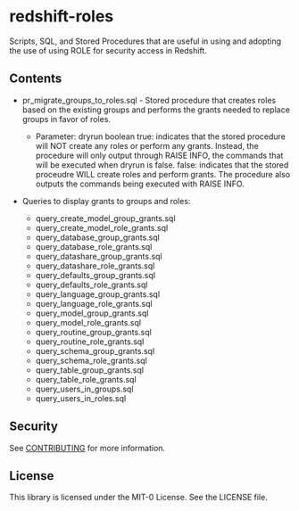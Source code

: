 # redshift-roles
Scripts, SQL, and Stored Procedures that are useful in using and adopting the use of using ROLE for security access in Redshift.

## Contents
- pr_migrate_groups_to_roles.sql - Stored procedure that creates roles based on the existing groups and performs the grants needed to replace groups in favor of roles.
  - Parameter: dryrun boolean
  true: indicates that the stored procedure will NOT create any roles or perform any grants. Instead, the procedure will only output through RAISE INFO, the commands that will be executed when dryrun is false.
  false: indicates that the stored proceudre WILL create roles and perform grants. The procedure also outputs the commands being executed with RAISE INFO.  

- Queries to display grants to groups and roles:
  - query_create_model_group_grants.sql
  - query_create_model_role_grants.sql
  - query_database_group_grants.sql
  - query_database_role_grants.sql
  - query_datashare_group_grants.sql
  - query_datashare_role_grants.sql
  - query_defaults_group_grants.sql
  - query_defaults_role_grants.sql
  - query_language_group_grants.sql
  - query_language_role_grants.sql
  - query_model_group_grants.sql
  - query_model_role_grants.sql
  - query_routine_group_grants.sql
  - query_routine_role_grants.sql
  - query_schema_group_grants.sql
  - query_schema_role_grants.sql
  - query_table_group_grants.sql
  - query_table_role_grants.sql
  - query_users_in_groups.sql
  - query_users_in_roles.sql

## Security

See [CONTRIBUTING](CONTRIBUTING.md#security-issue-notifications) for more information.

## License

This library is licensed under the MIT-0 License. See the LICENSE file.

